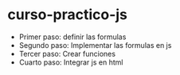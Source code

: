 # curso-practico-js



- Primer paso: definir las formulas
- Segundo paso: Implementar las formulas en js
- Tercer paso: Crear funciones
- Cuarto paso: Integrar js en html